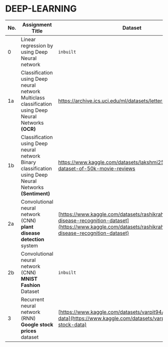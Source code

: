 # DEEP-LEARNING

| No. | Assignment Title | Dataset |
|-----|----------------------------------|----------------|
|0    | Linear regression by using Deep Neural network | `inbuilt` |
|1a   | Classification using Deep neural network <br> Multiclass classification using Deep Neural Networks **(OCR)**| https://archive.ics.uci.edu/ml/datasets/letter+recognition |
|1b   | Classification using Deep neural network <br> Binary classification using Deep Neural Networks **(Sentiment)**| https://www.kaggle.com/datasets/lakshmi25npathi/imdb-dataset-of-50k-movie-reviews |
|2a   | Convolutional neural network (CNN) <br> **plant disease detection** system| [https://www.kaggle.com/datasets/rashikrahmanpritom/plant-disease-recognition-dataset](https://www.kaggle.com/datasets/rashikrahmanpritom/plant-disease-recognition-dataset) |
|2b   | Convolutional neural network (CNN) <br>  **MNIST Fashion** Dataset| `inbuilt` |
|3    | Recurrent neural network (RNN) <br>  **Google stock prices** dataset| [https://www.kaggle.com/datasets/varpit94/google-stock-data](https://www.kaggle.com/datasets/varpit94/google-stock-data) |